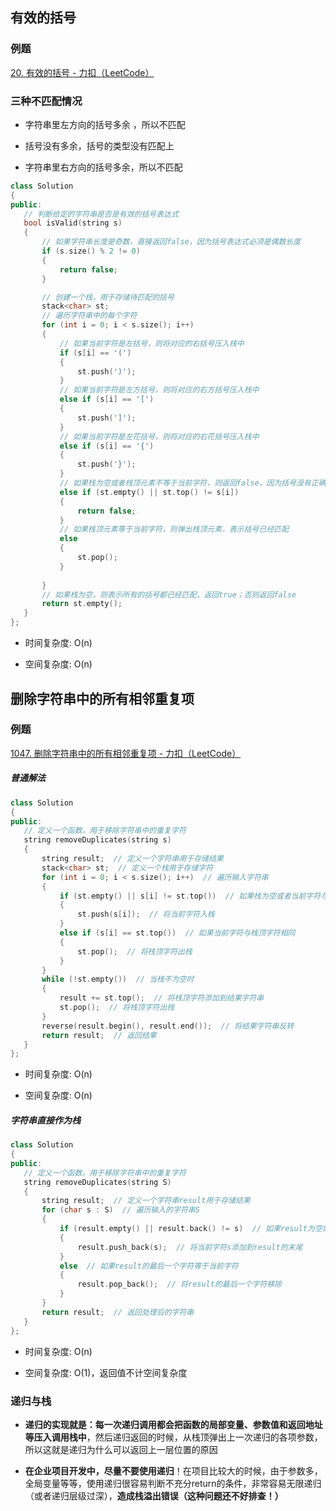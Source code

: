 ## 有效的括号

### 例题

[20. 有效的括号 - 力扣（LeetCode）](https://leetcode.cn/problems/valid-parentheses/description/)

### 三种不匹配情况

*   字符串里左方向的括号多余 ，所以不匹配

*   括号没有多余，括号的类型没有匹配上

*   字符串里右方向的括号多余，所以不匹配

```C++
class Solution
{
public:
   // 判断给定的字符串是否是有效的括号表达式
   bool isValid(string s)
   {
       // 如果字符串长度是奇数，直接返回false，因为括号表达式必须是偶数长度
       if (s.size() % 2 != 0)
       {
           return false;
       }

       // 创建一个栈，用于存储待匹配的括号
       stack<char> st;
       // 遍历字符串中的每个字符
       for (int i = 0; i < s.size(); i++)
       {
           // 如果当前字符是左括号，则将对应的右括号压入栈中
           if (s[i] == '(')
           {
               st.push(')');
           }
           // 如果当前字符是左方括号，则将对应的右方括号压入栈中
           else if (s[i] == '[')
           {
               st.push(']');
           }
           // 如果当前字符是左花括号，则将对应的右花括号压入栈中
           else if (s[i] == '{')
           {
               st.push('}');
           }
           // 如果栈为空或者栈顶元素不等于当前字符，则返回false，因为括号没有正确匹配
           else if (st.empty() || st.top() != s[i])
           {
               return false;
           }
           // 如果栈顶元素等于当前字符，则弹出栈顶元素，表示括号已经匹配
           else
           {
               st.pop();
           }
               
       }
       // 如果栈为空，则表示所有的括号都已经匹配，返回true；否则返回false
       return st.empty();
   }
};
```

*   时间复杂度: O(n)

*   空间复杂度: O(n)

## 删除字符串中的所有相邻重复项

### 例题

[1047. 删除字符串中的所有相邻重复项 - 力扣（LeetCode）](https://leetcode.cn/problems/remove-all-adjacent-duplicates-in-string/description/)

##### 普通解法

```C++
class Solution
{
public:
   // 定义一个函数，用于移除字符串中的重复字符
   string removeDuplicates(string s)
   {
       string result;  // 定义一个字符串用于存储结果
       stack<char> st;  // 定义一个栈用于存储字符
       for (int i = 0; i < s.size(); i++)  // 遍历输入字符串
       {
           if (st.empty() || s[i] != st.top())  // 如果栈为空或者当前字符与栈顶字符不同
           {
               st.push(s[i]);  // 将当前字符入栈
           }
           else if (s[i] == st.top())  // 如果当前字符与栈顶字符相同
           {
               st.pop();  // 将栈顶字符出栈
           }
       }
       while (!st.empty())  // 当栈不为空时
       {
           result += st.top();  // 将栈顶字符添加到结果字符串
           st.pop();  // 将栈顶字符出栈
       }
       reverse(result.begin(), result.end());  // 将结果字符串反转
       return result;  // 返回结果
   }
};
```

*   时间复杂度: O(n)

*   空间复杂度: O(n)

##### 字符串直接作为栈

```C++
class Solution
{
public:
   // 定义一个函数，用于移除字符串中的重复字符
   string removeDuplicates(string S)
   {
       string result;  // 定义一个字符串result用于存储结果
       for (char s : S)  // 遍历输入的字符串S
       {
           if (result.empty() || result.back() != s)  // 如果result为空或者result的最后一个字符不等于当前字符s
           {
               result.push_back(s);  // 将当前字符s添加到result的末尾
           }
           else  // 如果result的最后一个字符等于当前字符
           {
               result.pop_back();  // 将result的最后一个字符移除
           }
       }
       return result;  // 返回处理后的字符串
   }
};
```

*   时间复杂度: O(n)

*   空间复杂度: O(1)，返回值不计空间复杂度

### 递归与栈

*   **递归的实现就是：每一次递归调用都会把函数的局部变量、参数值和返回地址等压入调用栈中**，然后递归返回的时候，从栈顶弹出上一次递归的各项参数，所以这就是递归为什么可以返回上一层位置的原因

*   **在企业项目开发中，尽量不要使用递归**！在项目比较大的时候，由于参数多，全局变量等等，使用递归很容易判断不充分return的条件，非常容易无限递归（或者递归层级过深），**造成栈溢出错误（这种问题还不好排查！）**

